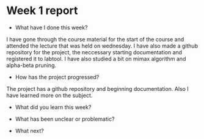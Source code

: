 # Week 1 report

- What have I done this week?

I have gone through the course material for the start of the course and attended the lecture that was held on wednesday. I have also made a github repository for the project, the neccessary starting documentation and registered it to labtool. I have also studied a bit on mimax algorithm and alpha-beta pruning. 

- How has the project progressed?

The project has a github repository and beginning documentation. Also I have learned more on the subject.

- What did you learn this week?



- What has been unclear or problematic?



- What next?

